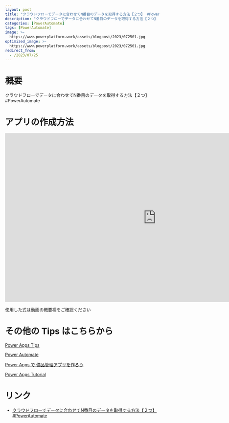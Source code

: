 ```yaml
---
layout: post
title: "クラウドフローでデータに合わせてN番目のデータを取得する方法【２つ】 #PowerAutomate"
description: "クラウドフローでデータに合わせてN番目のデータを取得する方法【２つ】 #PowerAutomateを動画で分かりやすく解説"
categories: [PowerAutomate]
tags: [PowerAutomate]
image: >-
  https://www.powerplatform.work/assets/blogpost/2023/072501.jpg
optimized_image: >-
  https://www.powerplatform.work/assets/blogpost/2023/072501.jpg
redirect_from:
  - /2023/07/25
---
```



#  概要

クラウドフローでデータに合わせてN番目のデータを取得する方法【２つ】 #PowerAutomate


# アプリの作成方法

<iframe width="983" height="553" src="https://www.youtube.com/embed/01Qmk0Km3bU" title="YouTube video player" frameborder="0" allow="accelerometer; autoplay; clipboard-write; encrypted-media; gyroscope; picture-in-picture" allowfullscreen></iframe>


使用した式は動画の概要欄をご確認ください


# その他の Tips はこちらから

[Power Apps Tips](https://www.youtube.com/watch?v=VrAQf3JQ7yM&list=PLVhFi1fb3DqakSLVMn22DDcySXh9jtzi- )


[Power Automate](https://www.youtube.com/watch?v=-YnJYT0ASEM&list=PLVhFi1fb3Dqbzic6GieqnLFgD3aTj-eHA)


[Power Apps で 備品管理アプリを作ろう](https://www.youtube.com/playlist?list=PLVhFi1fb3DqZM3HKb8Hea6XEL96990Fyn)


[Power Apps Tutorial](https://www.youtube.com/playlist?list=PLVhFi1fb3DqalxpL974VvAJvV4iWoSbe_)


# リンク


- [クラウドフローでデータに合わせてN番目のデータを取得する方法【２つ】 #PowerAutomate](https://www.youtube.com/watch?v=01Qmk0Km3bU)

